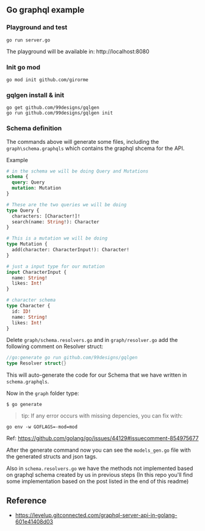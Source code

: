 Go graphql example
---

### Playground and test
```
go run server.go
```

The playground will be available in: http://localhost:8080

### Init go mod
```
go mod init github.com/girorme
```

### gqlgen install & init
```
go get github.com/99designs/gqlgen
go run github.com/99designs/gqlgen init
```

### Schema definition
The commands above will generate some files, including the `graph\schema.graphqls` which contains the graphql shcema for the API.

Example
```graphql
# in the schema we will be doing Query and Mutations
schema { 
  query: Query
  mutation: Mutation
}

# These are the two queries we will be doing
type Query {
  characters: [Character!]!
  search(name: String!): Character
}

# This is a mutation we will be doing
type Mutation {
  add(character: CharacterInput!): Character!
}

# just a input type for our mutation
input CharacterInput {
  name: String!
  likes: Int!
}

# character schema
type Character {
  id: ID!
  name: String!
  likes: Int!
}
```

Delete `graph/schema.resolvers.go` and in `graph/resolver.go` add the following comment on Resolver struct:

```go
//go:generate go run github.com/99designs/gqlgen
type Resolver struct{}
```

This will auto-generate the code for our Schema that we have written in `schema.graphqls`.

Now in the `graph` folder type:
```
$ go generate
```

> tip: If any error occurs with missing depencies, you can fix with:
```
go env -w GOFLAGS=-mod=mod
```
Ref: https://github.com/golang/go/issues/44129#issuecomment-854975677

After the generate command now you can see the `models_gen.go` file with the generated structs and json tags.

Also in `schema.resolvers.go` we have the methods not implemented based on graphql schema created by us in previous steps (In this repo you'll find some implementation based on the post listed in the end of this readme) 

Reference
---
- https://levelup.gitconnected.com/graphql-server-api-in-golang-601e41408d03